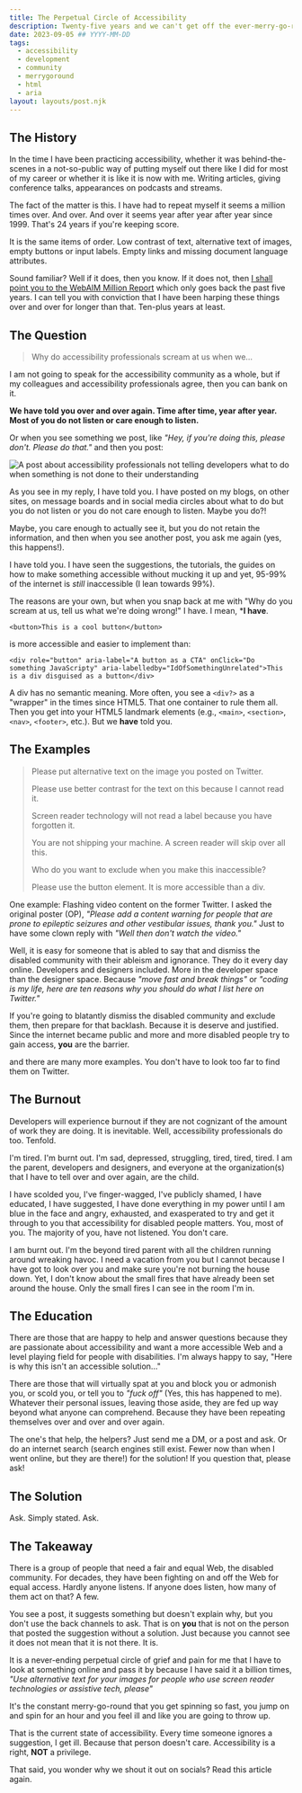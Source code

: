 ```yaml
---
title: The Perpetual Circle of Accessibility
description: Twenty-five years and we can't get off the ever-merry-go-round
date: 2023-09-05 ## YYYY-MM-DD
tags:
  - accessibility
  - development
  - community
  - merrygoround
  - html
  - aria
layout: layouts/post.njk
---
```


## The History

In the time I have been practicing accessibility, whether it was behind-the-scenes in a not-so-public way of putting myself out there like I did for most of my career or whether it is like it is now with me. Writing articles, giving conference talks, appearances on podcasts and streams.

The fact of the matter is this. I have had to repeat myself it seems a million times over. And over. And over it seems year after year after year since 1999. That's 24 years if you're keeping score.

It is the same items of order. Low contrast of text, alternative text of images, empty buttons or input labels. Empty links and missing document language attributes.

Sound familiar&quest; Well if it does, then you know. If it does not, then [I shall point you to the WebAIM Million Report](https://webaim.org/projects/million/) which only goes back the past five years. I can tell you with conviction that I have been harping these things over and over for longer than that. Ten-plus years at least.

## The Question

> Why do accessibility professionals scream at us when we&hellip;

I am not going to speak for the accessibility community as a whole, but if my colleagues and accessibility professionals agree, then you can bank on it.

**We have told you over and over again. Time after time, year after year. Most of you do not listen or care enough to listen.**

Or when you see something we post, like _"Hey, if you're doing this, please don't. Please do that."_ and then you post:

![A post about accessibility professionals not telling developers what to do when something is not done to their understanding](https://res.cloudinary.com/colabottles/image/upload/v1693929327/a11y.jpg)

As you see in my reply, I have told you. I have posted on my blogs, on other sites, on message boards and in social media circles about what to do but you do not listen or you do not care enough to listen. Maybe you do&quest;&excl;

Maybe, you care enough to actually see it, but you do not retain the information, and then when you see another post, you ask me again (yes, this happens!).

I have told you. I have seen the suggestions, the tutorials, the guides on how to make something accessible without mucking it up and yet, 95-99% of the internet is _still_ inaccessible (I lean towards 99%).

The reasons are your own, but when you snap back at me with "Why do you scream at us, tell us what we're doing wrong!" I have. I mean, ***I have**.

```
<button>This is a cool button</button>
```

is more accessible and easier to implement than:

```
<div role="button" aria-label="A button as a CTA" onClick="Do something JavaScripty" aria-labelledby="IdOfSomethingUnrelated">This is a div disguised as a button</div>
```

A div has no semantic meaning. More often, you see a `<div?>` as a "wrapper" in the times since HTML5. That one container to rule them all. Then you get into your HTML5 landmark elements (e.g., `<main>`, `<section>`, `<nav>`, `<footer>`, etc.). But we **have** told you.

## The Examples

> Please put alternative text on the image you posted on Twitter.
>
> Please use better contrast for the text on this because I cannot read it.
>
> Screen reader technology will not read a label because you have forgotten it.
>
> You are not shipping your machine. A screen reader will skip over all this.
>
> Who do you want to exclude when you make this inaccessible&quest;
>
> Please use the button element. It is more accessible than a div.
>

One example: Flashing video content on the former Twitter. I asked the original poster (OP), _"Please add a content warning for people that are prone to epileptic seizures and other vestibular issues, thank you."_ Just to have some clown reply with _"Well then don't watch the video."_

Well, it is easy for someone that is abled to say that and dismiss the disabled community with their ableism and ignorance. They do it every day online. Developers and designers included. More in the developer space than the designer space. Because _"move fast and break things"_ or _"coding is my life, here are ten reasons why you should do what I list here on Twitter."_

If you're going to blatantly dismiss the disabled community and exclude them, then prepare for that backlash. Because it is deserve and justified. Since the internet became public and more and more disabled people try to gain access, **you** are the barrier.

and there are many more examples. You don't have to look too far to find them on Twitter.

## The Burnout

Developers will experience burnout if they are not cognizant of the amount of work they are doing. It is inevitable. Well, accessibility professionals do too. Tenfold.

I'm tired. I'm burnt out. I'm sad, depressed, struggling, tired, tired, tired. I am the parent, developers and designers, and everyone at the organization(s) that I have to tell over and over again, are the child.

I have scolded you, I've finger-wagged, I've publicly shamed, I have educated, I have suggested, I have done everything in my power until I am blue in the face and angry,  exhausted, and exasperated to try and get it through to you that accessibility for disabled people matters. You, most of you. The majority of you, have not listened. You don't care.

I am burnt out. I'm the beyond tired parent with all the children running around wreaking havoc. I need a vacation from you but I cannot because I have got to look over you and make sure you're not burning the house down. Yet, I don't know about the small fires that have already been set around the house. Only the small fires I can see in the room I'm in.

## The Education

There are those that are happy to help and answer questions because they are passionate about accessibility and want a more accessible Web and a level playing field for people with disabilities. I'm always happy to say, "Here is why this isn't an accessible solution&hellip;"

There are those that will virtually spat at you and block you or admonish you, or scold you, or tell you to _"fuck off"_ (Yes, this has happened to me). Whatever their personal issues, leaving those aside, they are fed up way beyond what anyone can comprehend. Because they have been repeating themselves over and over and over again.

The one's that help, the helpers&quest; Just send me a DM, or a post and ask. Or do an internet search (search engines still exist. Fewer now than when I went online, but they are there!) for the solution! If you question that, please ask!

## The Solution

Ask. Simply stated. Ask.

## The Takeaway

There is a group of people that need a fair and equal Web, the disabled community. For decades, they have been fighting on and off the Web for equal access. Hardly anyone listens. If anyone does listen, how many of them act on that&quest; A few.

You see a post, it suggests something but doesn't explain why, but you don't use the back channels to ask. That is on **you** that is not on the person that posted the suggestion without a solution. Just because you cannot see it does not mean that it is not there. It is.

It is a never-ending perpetual circle of grief and pain for me that I have to look at something online and pass it by because I have said it a billion times, _"Use alternative text for your images for people who use screen reader technologies or assistive tech, please"_

It's the constant merry-go-round that you get spinning so fast, you jump on and spin for an hour and you feel ill and like you are going to throw up.

That is the current state of accessibility. Every time someone ignores a suggestion, I get ill. Because that person doesn't care. Accessibility is a right, **NOT** a privilege.

That said, you wonder why we shout it out on socials&quest; Read this article again.
